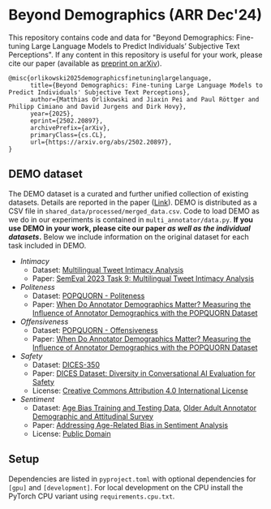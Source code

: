 # Beyond Demographics (ARR Dec'24)

This repository contains code and data for "Beyond Demographics: Fine-tuning Large Language Models to Predict Individuals’ Subjective Text Perceptions". If any content in this repository is useful for your work, please cite our paper (available as [preprint on arXiv](https://arxiv.org/abs/2502.20897)).

```
@misc{orlikowski2025demographicsfinetuninglargelanguage,
      title={Beyond Demographics: Fine-tuning Large Language Models to Predict Individuals' Subjective Text Perceptions}, 
      author={Matthias Orlikowski and Jiaxin Pei and Paul Röttger and Philipp Cimiano and David Jurgens and Dirk Hovy},
      year={2025},
      eprint={2502.20897},
      archivePrefix={arXiv},
      primaryClass={cs.CL},
      url={https://arxiv.org/abs/2502.20897}, 
}
```

## DEMO dataset

The DEMO dataset is a curated and further unified collection of existing datasets. Details are reported in the paper ([Link](https://arxiv.org/abs/2502.20897)). DEMO is distributed as a CSV file in `shared_data/processed/merged_data.csv`. Code to load DEMO as we do in our experiments is contained in `multi_annotator/data.py`. **If you use DEMO in your work, please cite our paper *as well as the individual datasets*.** Below we include information on the original dataset for each task included in DEMO.

- *Intimacy*
    - Dataset: [Multilingual Tweet Intimacy Analysis](https://codalab.lisn.upsaclay.fr/competitions/7096#learn_the_details)
    - Paper: [SemEval 2023 Task 9: Multilingual Tweet Intimacy Analysis](https://arxiv.org/abs/2210.01108)
- *Politeness*
    - Dataset: [POPQUORN - Politeness](https://github.com/Jiaxin-Pei/Potato-Prolific-Dataset/tree/main/dataset/politeness_rating)
    - Paper: [When Do Annotator Demographics Matter? Measuring the Influence of Annotator Demographics with the POPQUORN Dataset](https://arxiv.org/abs/2306.06826)
- *Offensiveness*
    - Dataset: [POPQUORN - Offensiveness](https://github.com/Jiaxin-Pei/Potato-Prolific-Dataset/tree/main/dataset/offensiveness)
    - Paper: [When Do Annotator Demographics Matter? Measuring the Influence of Annotator Demographics with the POPQUORN Dataset](https://arxiv.org/abs/2306.06826)
- *Safety*
    - Dataset: [DICES-350](https://github.com/google-research-datasets/dices-dataset/tree/b5596d9edd585361967991a591abc7b11fb1f7a3/350)
    - Paper: [DICES Dataset: Diversity in Conversational AI Evaluation for Safety](https://proceedings.neurips.cc/paper_files/paper/2023/hash/a74b697bce4cac6c91896372abaa8863-Abstract-Datasets_and_Benchmarks.html)
    - License: [Creative Commons Attribution 4.0 International License](https://github.com/google-research-datasets/dices-dataset?tab=readme-ov-file#license)
- *Sentiment*
    - Dataset: [Age Bias Training and Testing Data](https://doi.org/10.7910/DVN/F6EMTS), [Older Adult Annotator Demographic and Attitudinal Survey](https://doi.org/10.7910/DVN/GXS7DI)
    - Paper: [Addressing Age-Related Bias in Sentiment Analysis](https://doi.org/10.1145/3173574.3173986)
    - License: [Public Domain](https://creativecommons.org/publicdomain/zero/1.0/)

## Setup

Dependencies are listed in `pyproject.toml` with optional dependencies for `[gpu]` and `[development]`. For local development on the CPU install the PyTorch CPU variant using `requirements.cpu.txt`.
